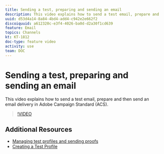 ```yaml
---
title: Sending a test, preparing and sending an email  
description: This video explains how to send a test email, prepare and then send an email delivery in Adobe Campaign Standard (ACS). 
uuid: d53d4a14-8a84-4bd4-add4-c942e2e662f2
discoiquuid: a612320c-e3f4-4026-ba0d-d2a30f1cd639
feature: Email  
topics: Channels
kt: KT-1812
doc-type: feature video
activity: use
team: DOC
---
```


# Sending a test, preparing and sending an email

This video explains how to send a test email, prepare and then send an email delivery in Adobe Campaign Standard (ACS).

>[!VIDEO](https://video.tv.adobe.com/v/24013/)

## Additional Resources

* [Managing test profiles and sending proofs](https://helpx.adobe.com/campaign/standard/sending/using/managing-test-profiles-and-sending-proofs.html)
* [Creating a Test Profile](/help/acs/profiles-and-audiences/creating-a-profile.md)
  